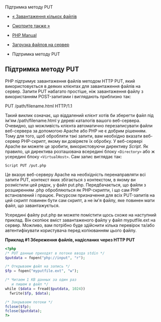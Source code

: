 Підтримка методу PUT

-   [« Завантаження кількох файлів](features.file-upload.multiple.html)
    
-   [Смотрите также »](features.file-upload.errors.seealso.html)
    
-   [PHP Manual](index.html)
    
-   [Загрузка файлов на сервер](features.file-upload.html)
    
-   Підтримка методу PUT
    

## Підтримка методу PUT

PHP підтримує завантаження файлів методом HTTP PUT, який використовується в деяких клієнтах для завантаження файлів на сервер. Запити PUT набагато простіше, ніж завантаження файлу з використанням POST-запитами і виглядають приблизно так:

PUT /path/filename.html HTTP/1.1

Такий виклик означає, що віддалений клієнт хотів би зберегти файл під ім'ям /path/filename.html у дереві каталогів вашого веб-сервера. Очевидно, що можливість клієнта автоматично перезаписувати файли веб-сервера за допомогою Apache або PHP не є добрим рішенням. Тому для того, щоб обробляти такі запити, вам необхідно вказати веб-сервер PHP-скрипт, якому ви довіряєте їх обробку. У веб-сервері Apache ви можете це зробити, використовуючи директиву *Script*. Як правило, ця директива розташована всередині блоку `<Directory>` або ж усередині блоку `<VirtualHost>`. Сам запис виглядає так:

```
Script PUT /put.php
```

Це вказує веб-серверу Apache на необхідність перенаправляти всі запити PUT, контекст яких збігається з контекстом, в якому ви розмістили цей рядок, у файл put.php. Передбачається, що файли з розширенням .php обробляються як PHP-скрипти, і що сам PHP встановлений і працює. Ресурсом призначення для всіх PUT-запитів на цей скрипт повинен бути сам скрипт, а не ім'я файлу, яке повинен мати файл, що завантажується.

Усередині файлу put.php ви можете помістити щось схоже на наступний приклад. Він скопіює вміст завантаженого файлу у файл myputfile.ext на сервер. Можливо, вам потрібно буде здійснити кілька перевірок та/або автентифікувати користувача перед копіюванням цього файлу.

**Приклад #1 Збереження файлів, надісланих через HTTP PUT**

```php
<?php
/* PUT данные приходят в потоке ввода stdin */
$putdata = fopen("php://input", "r");

/* Открываем файл на запись */
$fp = fopen("myputfile.ext", "w");

/* Читаем 1 KB данных за один раз
   и пишем в файл */
while ($data = fread($putdata, 1024))
  fwrite($fp, $data);

/* Закрываем потоки */
fclose($fp);
fclose($putdata);
?>
```
